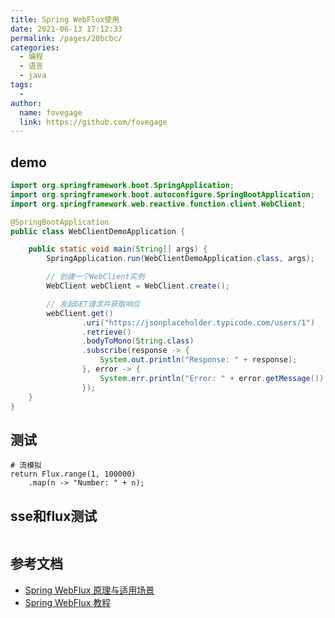 ```yaml
---
title: Spring WebFlux使用
date: 2021-06-13 17:12:33
permalink: /pages/20bcbc/
categories:
  - 编程
  - 语言
  - java
tags:
  -
author:
  name: fovegage
  link: https://github.com/fovegage
---
```


## demo

```java
import org.springframework.boot.SpringApplication;
import org.springframework.boot.autoconfigure.SpringBootApplication;
import org.springframework.web.reactive.function.client.WebClient;

@SpringBootApplication
public class WebClientDemoApplication {

    public static void main(String[] args) {
        SpringApplication.run(WebClientDemoApplication.class, args);

        // 创建一个WebClient实例
        WebClient webClient = WebClient.create();

        // 发起GET请求并获取响应
        webClient.get()
                .uri("https://jsonplaceholder.typicode.com/users/1")
                .retrieve()
                .bodyToMono(String.class)
                .subscribe(response -> {
                    System.out.println("Response: " + response);
                }, error -> {
                    System.err.println("Error: " + error.getMessage());
                });
    }
}
```

## 测试

```
# 流模拟
return Flux.range(1, 100000)
    .map(n -> "Number: " + n);
```

## sse和flux测试

```

```

## 参考文档

- [Spring WebFlux 原理与适用场景](https://chinalhr.github.io/post/spring-webflux-principle/)
- [Spring WebFlux 教程](https://rumenz.com/java-topic/spring-webflux/spring-webflux-tutorial/index.html)